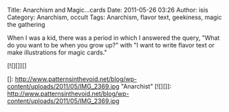 Title: Anarchism and Magic...cards
Date: 2011-05-26 03:26
Author: isis
Category: Anarchism, occult
Tags: Anarchism, flavor text, geekiness, magic the gathering

When I was a kid, there was a period in which I answered the query,
"What do you want to be when you grow up?" with "I want to write flavor
text or make illustrations for magic cards."

[![][]][]

  []: http://www.patternsinthevoid.net/blog/wp-content/uploads/2011/05/IMG_2369.jpg
    "Anarchist"
  [![][]]: http://www.patternsinthevoid.net/blog/wp-content/uploads/2011/05/IMG_2369.jpg
